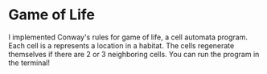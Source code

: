 # Game of Life
I implemented Conway's rules for game of life, a cell automata program.
Each cell is a represents a location in a habitat. The cells regenerate themselves if there are 2 or 3 neighboring cells.
You can run the program in the terminal!
